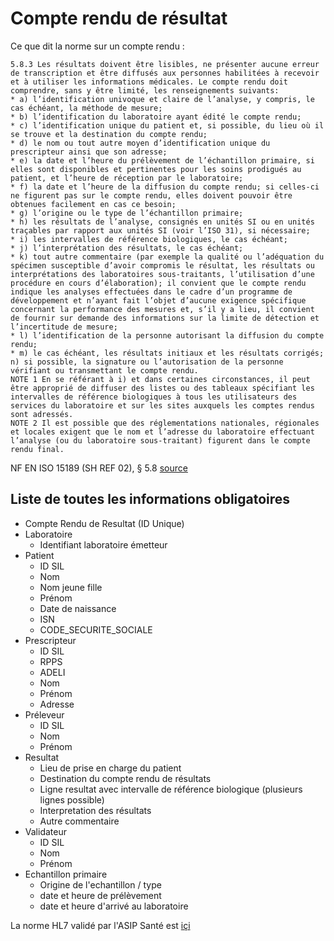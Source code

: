 # Compte rendu de résultat

Ce que dit la norme sur un compte rendu : 

```
5.8.3 Les résultats doivent être lisibles, ne présenter aucune erreur de transcription et être diffusés aux personnes habilitées à recevoir et à utiliser les informations médicales. Le compte rendu doit comprendre, sans y être limité, les renseignements suivants:
* a) l’identification univoque et claire de l’analyse, y compris, le cas échéant, la méthode de mesure;
* b) l’identification du laboratoire ayant édité le compte rendu;
* c) l’identification unique du patient et, si possible, du lieu où il se trouve et la destination du compte rendu;
* d) le nom ou tout autre moyen d’identification unique du prescripteur ainsi que son adresse;
* e) la date et l’heure du prélèvement de l’échantillon primaire, si elles sont disponibles et pertinentes pour les soins prodigués au patient, et l’heure de réception par le laboratoire;
* f) la date et l’heure de la diffusion du compte rendu; si celles-ci ne figurent pas sur le compte rendu, elles doivent pouvoir être obtenues facilement en cas ce besoin;
* g) l’origine ou le type de l’échantillon primaire;
* h) les résultats de l’analyse, consignés en unités SI ou en unités traçables par rapport aux unités SI (voir l’ISO 31), si nécessaire;
* i) les intervalles de référence biologiques, le cas échéant;
* j) l’interprétation des résultats, le cas échéant;
* k) tout autre commentaire (par exemple la qualité ou l’adéquation du spécimen susceptible d’avoir compromis le résultat, les résultats ou interprétations des laboratoires sous-traitants, l’utilisation d’une procédure en cours d’élaboration); il convient que le compte rendu indique les analyses effectuées dans le cadre d’un programme de développement et n’ayant fait l’objet d’aucune exigence spécifique concernant la performance des mesures et, s’il y a lieu, il convient de fournir sur demande des informations sur la limite de détection et l’incertitude de mesure;
* l) l’identification de la personne autorisant la diffusion du compte rendu;
* m) le cas échéant, les résultats initiaux et les résultats corrigés;
n) si possible, la signature ou l’autorisation de la personne vérifiant ou transmettant le compte rendu.
NOTE 1 En se référant à i) et dans certaines circonstances, il peut être approprié de diffuser des listes ou des tableaux spécifiant les intervalles de référence biologiques à tous les utilisateurs des services du laboratoire et sur les sites auxquels les comptes rendus sont adressés.
NOTE 2 Il est possible que des réglementations nationales, régionales et locales exigent que le nom et l’adresse du laboratoire effectuant l’analyse (ou du laboratoire sous-traitant) figurent dans le compte rendu final.
```


NF EN ISO 15189 (SH REF 02), § 5.8
[source](https://github.com/ubilab-engineering/hl7/raw/master/doc/cofrac/SH-REF-02.pdf)



## Liste de toutes les informations obligatoires
* Compte Rendu de Resultat (ID Unique)
 * Laboratoire
   * Identifiant laboratoire émetteur 
 * Patient 
   * ID SIL
   * Nom
   * Nom jeune fille
   * Prénom 
   * Date de naissance
   * ISN
   * CODE_SECURITE_SOCIALE
 * Prescripteur
   * ID SIL
   * RPPS
   * ADELI
   * Nom
   * Prénom
   * Adresse
 * Préleveur
    * ID SIL
    * Nom
    * Prénom
 * Resultat
    * Lieu de prise en charge du patient
    * Destination du compte rendu de résultats 
    * Ligne resultat avec intervalle de référence biologique (plusieurs lignes possible)
    * Interpretation des résultats
    * Autre commentaire
 * Validateur 
    * ID SIL
    * Nom
    * Prénom
 * Echantillon primaire
    * Origine de l'echantillon / type
    * date et heure de prélèvement
    * date et heure d'arrivé au laboratoire

 
  
 
 
 
 
 
 
 
 

La norme HL7 validé par l'ASIP Santé est [içi](/p/norme/hl7.html)




